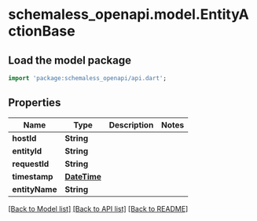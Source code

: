 # schemaless_openapi.model.EntityActionBase

## Load the model package
```dart
import 'package:schemaless_openapi/api.dart';
```

## Properties
Name | Type | Description | Notes
------------ | ------------- | ------------- | -------------
**hostId** | **String** |  | 
**entityId** | **String** |  | 
**requestId** | **String** |  | 
**timestamp** | [**DateTime**](DateTime.md) |  | 
**entityName** | **String** |  | 

[[Back to Model list]](../README.md#documentation-for-models) [[Back to API list]](../README.md#documentation-for-api-endpoints) [[Back to README]](../README.md)


